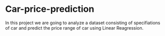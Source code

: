 # Car-price-prediction
In this project we are going to analyze a dataset consisting of specifiations of car and predict the price range of car using Linear Reagression.
